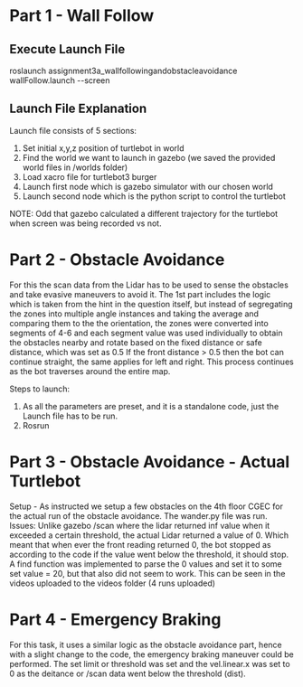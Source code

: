 # Part 1 - Wall Follow

## Execute Launch File

roslaunch assignment3a_wallfollowingandobstacleavoidance wallFollow.launch --screen


## Launch File Explanation

Launch file consists of 5 sections:

1. Set initial x,y,z position of turtlebot in world
2. Find the world we want to launch in gazebo (we saved the provided world files in /worlds folder)
3. Load xacro file for turtlebot3 burger
4. Launch first node which is gazebo simulator with our chosen world
5. Launch second node which is the python script to control the turtlebot

NOTE: Odd that gazebo calculated a different trajectory for the turtlebot when screen was being recorded vs not.

# Part 2 - Obstacle Avoidance

For this the scan data from the Lidar has to be used to sense the obstacles and take evasive maneuvers to avoid it.
The 1st part includes the logic which is taken from the hint in the question itself, but instead of segregating the zones into multiple angle instances and taking the average and comparing them to the the orientation, the zones were converted into segments of 4-6 and each segment value was used individually to obtain the obstacles nearby and rotate based on the fixed distance or safe distance, which was set as 0.5
If the front distance > 0.5 then the bot can continue straight, the same applies for left and right. 
This process continues as the bot traverses around the entire map.

Steps to launch:
1. As all the parameters are preset, and it is a standalone code, just the Launch file has to be run.
2. Rosrun 

# Part 3 - Obstacle Avoidance - Actual Turtlebot

Setup - As instructed we setup a few obstacles on the 4th floor CGEC for the actual run of the obstacle avoidance. 
The wander.py file was run.
Issues: Unlike gazebo /scan where the lidar returned inf value when it exceeded a certain threshold, the actual Lidar returned a value of 0. Which meant that when ever the front reading returned 0, the bot stopped as according to the code if the value went below the threshold, it should stop. 
A find function was implemented to parse the 0 values and set it to some set value = 20, but that also did not seem to work.
This can be seen in the videos uploaded to the videos folder (4 runs uploaded)

# Part 4 - Emergency Braking

For this task, it uses a similar logic as the obstacle avoidance part, hence with a slight change to the code, the emergency braking maneuver could be performed.
The set limit or threshold was set and the vel.linear.x was set to 0 as the deitance or /scan data went below the threshold (dist).
